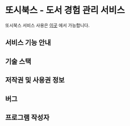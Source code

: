 
# 또시북스 - 도서 경험 관리 서비스
또시북스 서비스 사용은 [이곳](https://github.com/) 에서 가능합니다.
## 서비스 기능 안내
## 기술 스택
## 저작권 및 사용권 정보
## 버그
## 프로그램 작성자
